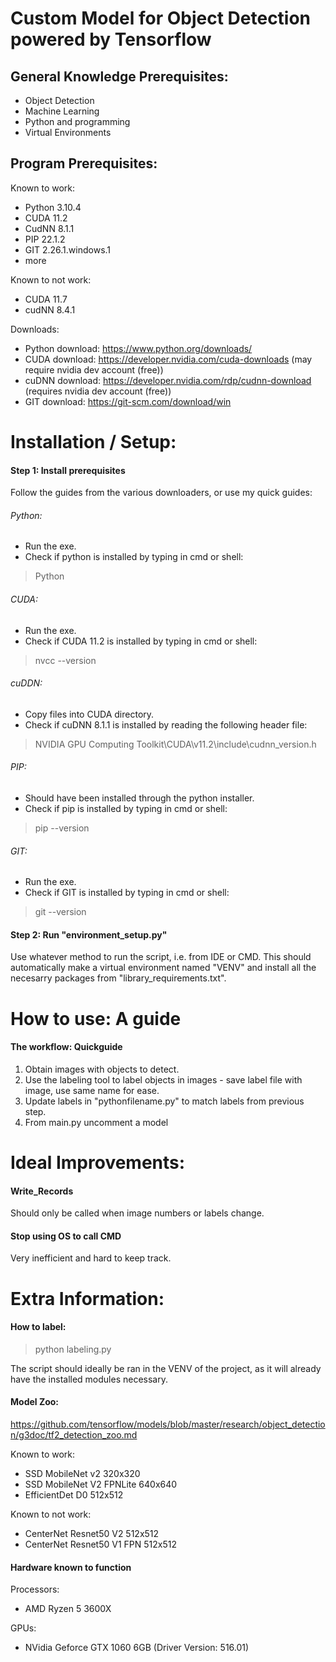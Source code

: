 # Custom Model for Object Detection powered by Tensorflow
## General Knowledge Prerequisites:
- Object Detection
- Machine Learning
- Python and programming
- Virtual Environments

## Program Prerequisites:
Known to work:
- Python 3.10.4
- CUDA 11.2 
- CudNN 8.1.1
- PIP 22.1.2
- GIT 2.26.1.windows.1
- more

Known to not work:
- CUDA 11.7
- cudNN 8.4.1

Downloads:
- Python download:  https://www.python.org/downloads/
- CUDA download:    https://developer.nvidia.com/cuda-downloads (may require nvidia dev account (free))
- cuDNN download:   https://developer.nvidia.com/rdp/cudnn-download (requires nvidia dev account (free))
- GIT download:     https://git-scm.com/download/win

# Installation / Setup:
#### Step 1: Install prerequisites
Follow the guides from the various downloaders, or use my quick guides:

###### Python: 
- Run the exe.
- Check if python is installed by typing in cmd or shell:
> Python

###### CUDA:
- Run the exe.
- Check if CUDA 11.2 is installed by typing in cmd or shell:
> nvcc --version

###### cuDDN:
- Copy files into CUDA directory.
- Check if cuDNN 8.1.1 is installed by reading the following header file:
> NVIDIA GPU Computing Toolkit\CUDA\v11.2\include\cudnn_version.h

###### PIP:
- Should have been installed through the python installer.
- Check if pip is installed by typing in cmd or shell:
> pip --version

###### GIT:
- Run the exe.
- Check if GIT is installed by typing in cmd or shell:
> git --version

#### Step 2: Run "environment_setup.py"
Use whatever method to run the script, i.e. from IDE or CMD.
This should automatically make a virtual environment named "VENV" and install all the necesarry packages from "library_requirements.txt".

# How to use: A guide
#### The workflow: Quickguide
1. Obtain images with objects to detect.
2. Use the labeling tool to label objects in images - save label file with image, use same name for ease.
3. Update labels in "pythonfilename.py" to match labels from previous step.
4. From main.py uncomment a model

# Ideal Improvements:
#### Write_Records
Should only be called when image numbers or labels change.

#### Stop using OS to call CMD
Very inefficient and hard to keep track.

# Extra Information:
#### How to label:
> python labeling.py

The script should ideally be ran in the VENV of the project, as it will already have the installed modules necessary.

#### Model Zoo:
https://github.com/tensorflow/models/blob/master/research/object_detection/g3doc/tf2_detection_zoo.md

Known to work:
- SSD MobileNet v2 320x320
- SSD MobileNet V2 FPNLite 640x640
- EfficientDet D0 512x512

Known to not work:
- CenterNet Resnet50 V2 512x512
- CenterNet Resnet50 V1 FPN 512x512

#### Hardware known to function
Processors:
- AMD Ryzen 5 3600X 

GPUs:
- NVidia Geforce GTX 1060 6GB (Driver Version: 516.01)
